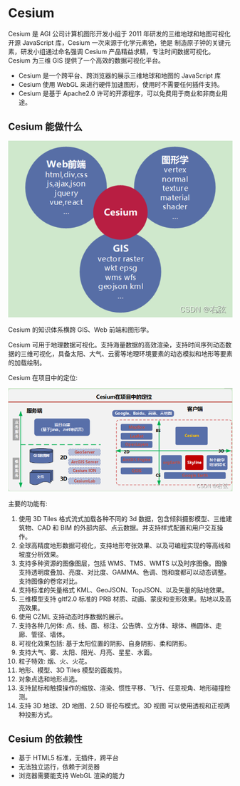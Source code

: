 # Cesium

Cesium 是 AGI 公司计算机图形开发小组于 2011 年研发的三维地球和地图可视化开源 JavaScript 库，Cesium 一次来源于化学元素铯，铯是
制造原子钟的关键元素，研发小组通过命名强调 Cesium 产品精益求精，专注时间数据可视化。Cesium 为三维 GIS 提供了一个高效的数据可视化平台。

- Cesium 是一个跨平台、跨浏览器的展示三维地球和地图的 JavaScript 库
- Cesium 使用 WebGL 来进行硬件加速图形，使用时不需要任何插件支持。
- Cesium 是基于 Apache2.0 许可的开源程序，可以免费用于商业和非商业用途。

## Cesium 能做什么

<img src="/image/cesium/setup/range.png" />

Cesium 的知识体系横跨 GIS、Web 前端和图形学。

Cesium 可用于地理数据可视化。支持海量数据的高效渲染，支持时间序列动态数据的三维可视化，具备太阳、大气、云雾等地理环境要素的动态模拟和地形等要素的加载绘制。

Cesium 在项目中的定位:

<img src="/image/cesium/setup/dingwei.png" />

主要的功能有:

1. 使用 3D Tiles 格式流式加载各种不同的 3d 数据，包含倾斜摄影模型、三维建筑物、CAD 和 BIM 的外部内部、点云数据。并支持样式配置和用户交互操作。
2. 全球高精度地形数据可视化，支持地形夸张效果、以及可编程实现的等高线和坡度分析效果。
3. 支持多种资源的图像图层，包括 WMS、TMS、WMTS 以及时序图像。图像支持透明度叠加、亮度、对比度、GAMMA、色调、饱和度都可以动态调整。支持图像的卷帘对比。
4. 支持标准的矢量格式 KML、GeoJSON、TopJSON、以及矢量的贴地效果。
5. 三维模型支持 gltf2.0 标准的 PRB 材质、动画、蒙皮和变形效果。贴地以及高亮效果。
6. 使用 CZML 支持动态时序数据的展示。
7. 支持各种几何体: 点、线、面、标注、公告牌、立方体、球体、椭圆体、走廊、管径、墙体。
8. 可视化效果包括: 基于太阳位置的阴影、自身阴影、柔和阴影。
9. 支持大气、雾、太阳、阳光、月亮、星星、水面。
10. 粒子特效: 烟、火、火花。
11. 地形、模型、3D Tiles 模型的面裁剪。
12. 对象点选和地形点选。
13. 支持鼠标和触摸操作的缩放、渲染、惯性平移、飞行、任意视角、地形碰撞检测。
14. 支持 3D 地球、2D 地图、2.5D 哥伦布模式。3D 视图 可以使用透视和正视两种投影方式。

## Cesium 的依赖性

- 基于 HTML5 标准，无插件，跨平台
- 无法独立运行，依赖于浏览器
- 浏览器需要能支持 WebGL 渲染的能力
